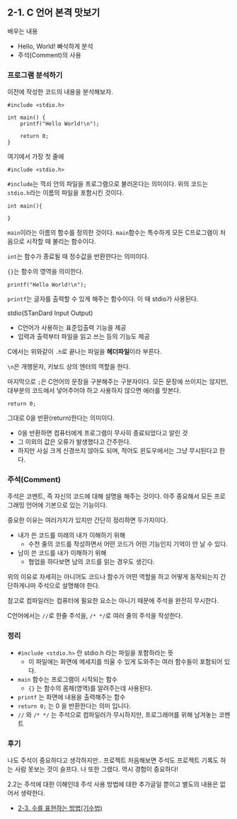 ## 2-1. C 언어 본격 맛보기

배우는 내용

- Hello, World! 빠삭하게 분석
- 주석(Comment)의 사용

### 프로그램 분석하기

이전에 작성한 코드의 내용을 분석해보자.

```
#include <stdio.h>

int main() {
	printf("Hello World!\n");

	return 0;
}
```

여기에서 가장 첫 줄에

```
#include <stdio.h>
```

`#include`는 꺽쇠 안의 파일을 프로그램으로 불러온다는 의미이다. 위의 코드는 `stdio.h`라는 이름의 파일을 포함시킨 것이다.

```
int main(){

}
```

`main`이라는 이름의 함수를 정의한 것이다. `main`함수는 특수하게 모든 C프로그램이 처음으로 시작할 때 불리는 함수이다.

`int`는 함수가 종료될 때 정수값을 반환한다는 의미이다.

`{}`는 함수의 영역을 의미한다.

```
printf("Hello World!\n");
```

`printf`는 글자를 출력할 수 있게 해주는 함수이다. 이 때 stdio가 사용된다.

stdio(STanDard Input Output)

- C언어가 사용하는 표준입출력 기능을 제공
- 입력과 출력부터 파일을 읽고 쓰는 등의 기능도 제공

C에서는 위와같이 `.h`로 끝나는 파일을 **헤더파일**이라 부른다.

`\n`은 개행문자, 키보드 상의 엔터의 역할을 한다.

마지막으로 `;`은 C언어의 문장을 구분해주는 구분자이다. 모든 문장에 쓰이지는 않지만, 대부분의 코드에서 넣어주어야 하고 사용하지 않으면 에러를 맛본다.

```
return 0;
```

그대로 0을 반환(return)한다는 의미이다.

- 0을 반환하면 컴퓨터에게 프로그램이 무사히 종료되었다고 알린 것
- 그 이외의 값은 오류가 발생했다고 간주한다.
- 하지만 사실 크게 신경쓰지 않아도 되며, 적어도 윈도우에서는 그냥 무시된다고 한다.

### 주석(Comment)

주석은 코멘트, 즉 자신의 코드에 대해 설명을 해주는 것이다. 아주 중요해서 모든 프로그래밍 언어에 기본으로 있는 기능이다.

중요한 이유는 여러가지가 있지만 간단히 정리하면 두가지이다.

- 내가 쓴 코드를 미래의 내가 이해하기 위해
  - 수천 줄의 코드를 작성하면서 어떤 코드가 어떤 기능인지 기억이 안 날 수 있다.
- 남이 쓴 코드를 내가 이해하기 위해
  - 협업을 하다보면 남의 코드를 읽는 경우도 생긴다.

위의 이유로 자세히는 아니어도 코드나 함수가 어떤 역할을 하고 어떻게 동작되는지 간단하게나마 주석으로 설명해야 한다.

참고로 컴파일러는 컴퓨터에 필요한 요소는 아니기 때문에 주석을 완전히 무시한다.

C언어에서는 `//`로 한줄 주석을, `/* */`로 여러 줄의 주석을 작성한다.

### 정리

- `#include <stdio.h>` 란 stdio.h 라는 파일을 포함하라는 뜻
  - 이 파일에는 화면에 메세지를 띄울 수 있게 도와주는 여러 함수들이 포함되어 있다.
- `main` 함수는 프로그램이 시작되는 함수
  - `{}` 는 함수의 몸체(영역)를 알려주는데 사용된다.
- `printf` 는 화면에 내용을 출력해주는 함수
- `return 0;` 는 0 을 반환한다는 의미 입니다.
- `//` 와 `/* */` 는 주석으로 컴파일러가 무시하지만, 프로그래머를 위해 남겨놓는 코멘트

### 후기

나도 주석이 중요하다고 생각하지만.. 프로젝트 처음해보면 주석도 프로젝트 기록도 하는 사람 못보는 것이 슬프다. 나 또한 그랬다. 역시 경험이 중요하다!

2.2는 주석에 대한 이해인데 주석 사용 방법에 대한 추가글일 뿐이고 별도의 내용은 없어서 생략한다.

- [2-3. 수를 표현하는 방법(기수법)](./2-1.md)
